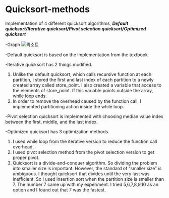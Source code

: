 # Quicksort-methods

Implementation of 4 different quicksort algorithms, 
***Default quicksort/Iterative quicksort/Pivot selection quicksort/Optimized quicksort***

-Graph
![퀵소트](https://user-images.githubusercontent.com/61370901/85908328-98943b80-b84f-11ea-91e7-232384d691e2.jpg)


-Default quicksort is based on the implementation from the textbook

-Iterative quicksort has 2 things modified.
  1.	Unlike the default quicksort, which calls recursive function at each partition, I stored the first and last index of each partition to a newly created array called store_point. I also created a variable that access to the elements of store_point. If this variable points outside the array, while loop ends. 
  2.	In order to remove the overhead caused by the function call, I implemented partitioning action inside the while loop. 

-Pivot selection quicksort is implemented with choosing median value index between the first, middle, and the last index. 

-Optimized quicksort has 3 optimization methods.
  1.	I used while loop from the iterative version to reduce the function call overhead. 
  2.	I used pivot selection method from the pivot selection version to get proper pivot.
  3.	Quicksort is a divide-and-conquer algorithm. So dividing the problem into smaller size is important. However, the standard of “smaller size” is ambiguous. I thought quicksort that divides until the very last was inefficient. So I used insertion sort when the partition size is smaller than 7. The number 7 came up with my experiment. I tried 5,6,7,8,9,10 as an option and I found out that 7 was the fastest. 
